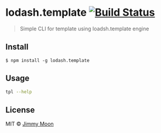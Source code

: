 # lodash.template [![Build Status](https://travis-ci.org/ragingwind/lodash.template.svg?branch=master)](https://travis-ci.org/ragingwind/lodash.template)

> Simple CLI for template using loadsh.template engine


## Install

```
$ npm install -g lodash.template
```

## Usage

```sh
tpl --help
```

## License

MIT © [Jimmy Moon](http://ragingwind.me)
